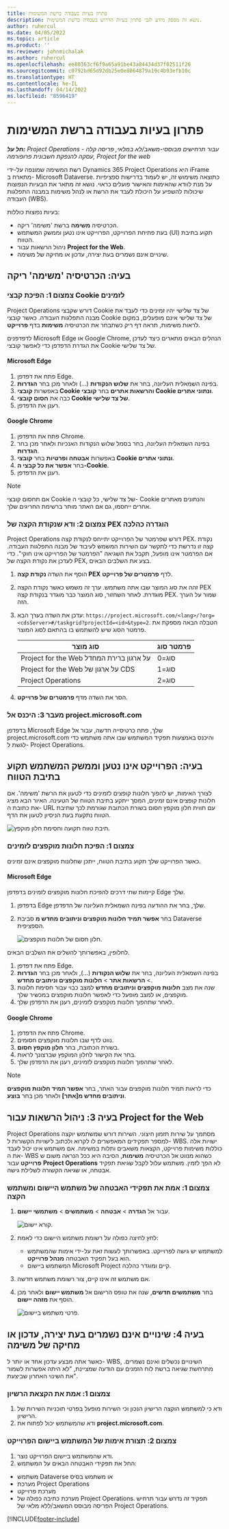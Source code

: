 ```yaml
---
title: פתרון בעיות בעבודה ברשת המשימות
description: נושא זה מספק מידע לגבי פתרון בעיות הדרוש בעבודה ברשת המשימות.
author: ruhercul
ms.date: 04/05/2022
ms.topic: article
ms.product: ''
ms.reviewer: johnmichalak
ms.author: ruhercul
ms.openlocfilehash: ee80363cf6f9a65a91be43a84434d37f02511f26
ms.sourcegitcommit: c0792bd65d92db25e0e8864879a19c4b93efb10c
ms.translationtype: HT
ms.contentlocale: he-IL
ms.lasthandoff: 04/14/2022
ms.locfileid: "8596419"
---
```

# <a name="troubleshoot-working-in-the-task-grid"></a>פתרון בעיות בעבודה ברשת המשימות 


_**חל על:** Project Operations עבור תרחישים מבוססי-משאב/לא במלאי, פריסה קלה - עסקה להנפקת חשבונית פרופורמה, Project for the web_

רשת המשימה שמונפה על-ידי Dynamics 365 Project Operations היא iFrame מתארח ב- Microsoft Dataverse. כתוצאה משימוש זה, יש לעמוד בדרישות ספציפיות על מנת לוודא שהאימות והאישור פועלים כראוי. נושא זה מתאר את הבעיות הנפוצות שיכולות להשפיע על היכולת לעבד את הרשת או לנהל משימות במבנה התפלגות העבודה (WBS).

בעיות נפוצות כוללות:

- הכרטיסיה **משימה** ברשת 'משימה' ריקה.
- בעת פתיחת הפרוייקט, הפרוייקט אינו נטען וממשק המשתמש (UI) תקוע בתיבת הטווח.
- ניהול הרשאות עבור **Project for the Web**.
- שינויים אינם נשמרים בעת יצירה, עדכון או מחיקה של משימה.

## <a name="issue-the-task-tab-is-empty"></a>בעיה: הכרטיסיה 'משימה' ריקה

### <a name="mitigation-1-enable-cookies"></a>צמצום 1: הפיכת קבצי Cookie לזמינים

Project Operations דורש שקבצי Cookie של צד שלישי יהיו זמינים כדי לעבד את מבנה התפלגות העבודה. כאשר קובצי Cookie של צד שלישי אינם מופעלים, במקום לראות משימות, תראה דף ריק כשתבחר את הכרטיסיה **משימות** בדף **פרוייקט**.

לדפדפנים Microsoft Edge או Google Chrome, הנהלים הבאים מתארים כיצד לעדכן את הגדרת הדפדפן כדי לאפשר קובצי Cookie של צד שלישי.

#### <a name="microsoft-edge"></a>Microsoft Edge

1. פתח את דפדפן Edge.
2. בפינה השמאלית העליונה, בחר את **שלוש הנקודות** (...) ולאחר מכן בחר **הגדרות**.
3. באפשרות **קובצי Cookie והרשאות אתרים** בחר **קובצי Cookie ונתוני אתרים**.
4. כבה את **חסום קובצי Cookie של צד שלישי**.
5. רענן את הדפדפן. 

#### <a name="google-chrome"></a>Google Chrome

1. פתח את הדפדפן Chrome.
2. בפינה השמאלית העליונה, בחר בסמל שלוש הנקודות האנכיות ולאחר מכן בחר **הגדרות**.
3. באפשרות **אבטחה ופרטיות** בחר **קובצי Cookie ונתוני אתרים**.
4. בחר **אפשר את כל קבצי ה-Cookie**.
5. רענן את הדפדפן. 

> [!NOTE]
> אם תחסום קובצי Cookie של צד שלישי, כל קובצי ה- Cookie והנתונים מאתרים אחרים ייחסמו, גם אם האתר מותר ברשימת החריגים שלך.

### <a name="mitigation-2-validate-the-pex-endpoint-has-been-correctly-configured"></a>צמצום 2: ודא שנקודת הקצה של PEX הוגדרה כהלכה

Project Operations דורש שפרמטר של הפרוייקט יתייחס לנקודת קצה PEX. נקודת קצה זו נדרשת כדי לתקשר עם השירות המשמש לעיבוד של מבנה התפלגות העבודה. אם הפרמטר אינו מופעל, תקבל את השגיאה "הפרמטר של הפרוייקט אינו חוקי". כדי לעדכן את נקודת הקצה של PEX, בצע את השלבים הבאים.

1. הוסף את השדה **נקודת קצה PEX** לדף **פרמטרים של פרוייקט**.
2. זהה את סוג המוצר שבו אתה משתמש. ערך זה משמש כאשר נקודת הקצה PEX מוגדרת. לאחר השחזור, סוג המוצר כבר מוגדר בנקודת קצה PEX. שמור על הערך הזה.
3. עדכן את השדה בערך הבא: `https://project.microsoft.com/<lang>/?org=<cdsServer>#/taskgrid?projectId=<id>&type=2`. הטבלה הבאה מספקת את פרמטר הסוג שיש להשתמש בו בהתאם לסוג המוצר.

      | **סוג מוצר**                     | **פרמטר סוג** |
      |--------------------------------------|--------------------|
      | Project for the Web על ארגון ברירת המחדל   | סוג=0             |
      | Project for the Web על ארגון של CDS | סוג=1             |
      | Project Operations                   | סוג=2             |

4. הסר את השדה מדף **פרמטרים של פרוייקט**.

### <a name="mitigation-3-sign-in-to-projectmicrosoftcom"></a>מעבר 3: היכנס אל project.microsoft.com
בדפדפן Microsoft Edge שלך, פתח כרטיסייה חדשה, עבור אל project.microsoft.com והיכנס באמצעות תפקיד המשתמש שבו אתה משתמש כדי לגשת ל- Project Operations.

## <a name="issue-the-project-doesnt-load-and-the-ui-is-stuck-on-the-spinner"></a>בעיה: הפרוייקט אינו נטען וממשק המשתמש תקוע בתיבת הטווח

לצורך האימות, יש להפוך חלונות קופצים לזמינים כדי לטעון את הרשת 'משימה'. אם חלונות קופצים אינם זמינים, המסך ייתקע בתיבת הטווח של הטעינה. האיור הבא מציג את כתובת ה- URL עם תווית חלון מוקפץ חסום בשורת הכתובת שגורמת לכך שתיבת הטווח נתקעת בעת הניסיון לטעון את הדף. 

   ![תיבת טווח תקועה וחסימת חלון מוקפץ.](media/popupsblocked.png)

### <a name="mitigation-1-enable-pop-ups"></a>צמצום 1: הפיכת חלונות מוקפצים לזמינים

כאשר הפרוייקט שלך תקוע בתיבת הטווח, ייתכן שחלונות מוקפצים אינם זמינים.

#### <a name="microsoft-edge"></a>Microsoft Edge

קיימות שתי דרכים להפיכת חלונות מוקפצים לזמינים בדפדפן Edge שלך.

1. בדפדפן Edge שלך, בחר את ההודעה בפינה השמאלית העליונה של הדפדפן.
2. בחר **אפשר תמיד חלונות מוקפצים וניתובים מחדש מ** סביבת Dataverse הספציפית.
 
     ![חלון חסום של חלונות מוקפצים.](media/enablepopups.png)

לחלופין, באפשרותך להשלים את השלבים הבאים.

1. פתח את דפדפן Edge.
2. בפינה השמאלית העליונה, בחר את **שלוש הנקודות** (...), ולאחר מכן בחר **הגדרות** > **הרשאות אתר** > **חלונות מוקפצים וניתובים מחדש**.
3. שנה את מצב **חלונות מוקפצים וניתובים מחדש** למצב כבוי עבור חסימת חלונות מוקפצים, או למצב מופעל כדי לאפשר חלונות מוקפצים במכשיר שלך.
4. לאחר שתהפוך חלונות מוקפצים לזמינים, רענן את הדפדפן שלך. 

#### <a name="google-chrome"></a>Google Chrome
1. פתח את הדפדפן Chrome.
2. נווט לדף שבו חלונות מוקפצים חסומים.
3. בשורת הכתובת, בחר **חלון מוקפץ חסום**.
4. בחר את הקישור לחלון המוקפץ שברצונך לראות.
5. לאחר שתהפוך חלונות מוקפצים לזמינים, רענן את הדפדפן שלך. 

> [!NOTE]
> כדי לראות תמיד חלונות מוקפצים עבור האתר, בחר **אפשר תמיד חלונות מוקפצים וניתובים מחדש מ[אתר]** ולאחר מכן בחר **בוצע**.

## <a name="issue-3-administration-of-privileges-for-project-for-the-web"></a>בעיה 3: ניהול הרשאות עבור Project for the Web

Project Operations מסתמך על שירות תזמון חיצוני. השירות דורש שמשתמש יוקצה למספר תפקידים המאפשרים לו לקרוא ולכתוב לישויות הקשורות ל- WBS. ישויות אלה כוללות משימות פרוייקט, הקצאות משאבים ותלות במשימה. אם משתמש אינו יכול לעבד את ה- WBS כשהוא מנווט אל הכרטיסיה **משימות**, הסיבה היא ככל הנראה משום ש **פרוייקט** עבור **Project Operations** לא הפך לזמין. משתמש עלול לקבל שגיאת תפקיד אבטחה, או שגיאה הקשורה לשלילת גישה.

### <a name="mitigation-1-validate-the-application-user-and-end-user-security-roles"></a>צמצום 1: אמת את תפקידי האבטחה של משתמש היישום ומשתמש הקצה

1. עבור אל **הגדרה** > **אבטחה** > **משתמשים** > **משתמשי יישום**.  

   ![קורא יישום.](media/applicationuser.jpg)
   
2. לחץ לחיצה כפולה על רשומת משתמש היישום כדי לאמת:

     - למשתמש יש גישה לפרוייקט. באפשרותך לעשות זאת על-ידי אימות שהמשתמש הוא בעל תפקיד האבטחה **מנהל פרוייקט**.
     - המשתמש ביישום Microsoft Project קיים ומוגדר כהלכה.
 
3. אם משתמש זה אינו קיים, צור רשומת משתמש חדשה. 
4. בחר **משתמשים חדשים**, שנה את טופס הרישום אל **משתמש יישום** ולאחר מכן הוסף את **מזהה יישום**.

   ![פרטי משתמש ביישום.](media/applicationuserdetails.jpg)


## <a name="issue-4-changes-arent-saved-when-you-create-update-or-delete-a-task"></a>בעיה 4: שינויים אינם נשמרים בעת יצירה, עדכון או מחיקה של משימה

כאשר אתה מבצע עדכון אחד או יותר ל- WBS, השינויים נכשלים ואינם נשמרים. מתרחשת שגיאה ברשת לוח הזמנים עם הודעה שמציינת, "לא היתה אפשרות לשמור את השינוי האחרון שביצעת".

### <a name="mitigation-1-validate-the-license-assignment"></a>צמצום 1: אמת את הקצאת הרשיון

1. ודא כי למשתמש הוקצה הרישיון הנכון וכי השירות מופעל בפרטי תוכניות השירות של הרישיון.  
2. ודא שהמשתמש יכול לפתוח את **project.microsoft.com**.
    
### <a name="mitigation-2-validation-configuration-of-the-project-application-user"></a>צמצום 2: תצורת אימות של המשתמש ביישום הפרוייקט
1. ודא שהמשתמש ביישום הפרוייקט נוצר.
2. החל את תפקידי האבטחה הבאים על המשתמש:
  
  - משתמש Dataverse או משתמש בסיס
  - מערכת Project Operations
  - מערכת פרוייקט
  - מערכת כתיבה כפולה של Project Operations. תפקיד זה נדרש עבור תרחיש הפריסה מבוסס המשאב/ללא מלאי של Project Operations.


[!INCLUDE[footer-include](../includes/footer-banner.md)]
